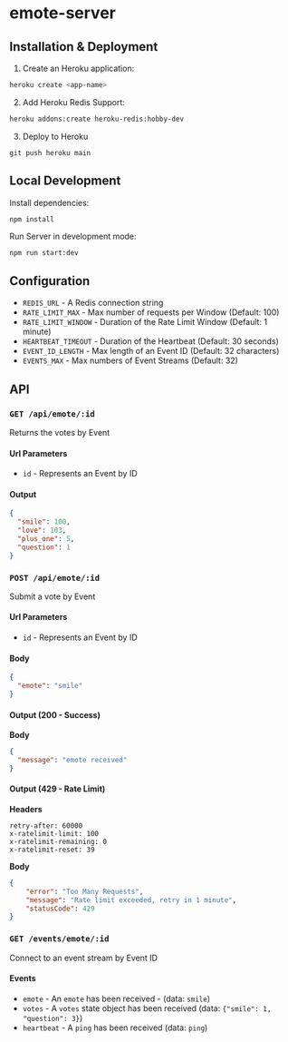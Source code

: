 # emote-server

## Installation & Deployment

1. Create an Heroku application:

``` bash
heroku create <app-name>
```

2. Add Heroku Redis Support:

``` bash
heroku addons:create heroku-redis:hobby-dev
```

3. Deploy to Heroku

```
git push heroku main
```

## Local Development

Install dependencies:

``` bash
npm install
```

Run Server in development mode:

```
npm run start:dev
```

## Configuration

* `REDIS_URL` - A Redis connection string
* `RATE_LIMIT_MAX` - Max number of requests per Window (Default: 100)
* `RATE_LIMIT_WINDOW` - Duration of the Rate Limit Window (Default: 1 minute)
* `HEARTBEAT_TIMEOUT` - Duration of the Heartbeat (Default: 30 seconds)
* `EVENT_ID_LENGTH` - Max length of an Event ID (Default: 32 characters)
* `EVENTS_MAX` - Max numbers of Event Streams (Default: 32)

## API

### `GET /api/emote/:id`

Returns the votes by Event

#### Url Parameters

- `id` - Represents an Event by ID

#### Output

``` json
{
  "smile": 100,
  "love": 103,
  "plus_one": 5,
  "question": 1
}
```

### `POST /api/emote/:id`

Submit a vote by Event

#### Url Parameters

- `id` - Represents an Event by ID

#### Body

``` json
{
  "emote": "smile"
}
```

#### Output (200 - Success)

**Body**

``` json
{
  "message": "emote received"
}
```

#### Output (429 - Rate Limit)

**Headers**

```
retry-after: 60000
x-ratelimit-limit: 100
x-ratelimit-remaining: 0
x-ratelimit-reset: 39
```

**Body**

``` json
{
    "error": "Too Many Requests",
    "message": "Rate limit exceeded, retry in 1 minute",
    "statusCode": 429
}
```

### `GET /events/emote/:id`

Connect to an event stream by Event ID

#### Events

* `emote` - An `emote` has been received - (data: `smile`)
* `votes` - A `votes` state object has been received (data: `{"smile": 1, "question": 3}`)
* `heartbeat` - A `ping` has been received (data: `ping`)